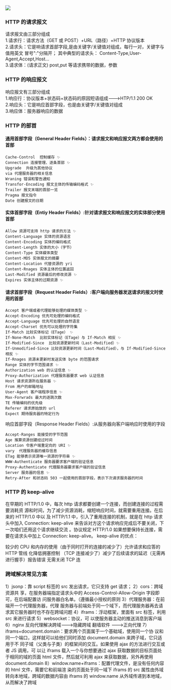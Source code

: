 <img src='https://loremxuetengfei.oss-cn-beijing.aliyuncs.com/serve-do-1548649316.jpg'/>

### HTTP 的请求报文

请求报文由三部分组成  
1.请求行：请求方法（GET 或 POST）+URL（路径）+HTTP 协议版本  
2.请求头：它是响请求首部字段,是由关键字/关键值对组成，每行一对，关键字与值用英文
冒号":"分隔开； 其中典型的请求头： Content-Type,User-Agent,Accept,Host...  
3.请求体：(请求正文) post,put 等请求携带的数据，参数

### HTTP 的响应报文

响应报文有三部分组成  
1.响应行：协议版本+状态码+状态码的原因短语组成--->HTP/1.1 200 OK  
2.响应头：它是响应首部字段，也是由关键字/关键值对组成  
3.响应体：服务器响应的数据

### HTTP 的部首

#### 通用首部字段（General Header Fields）：请求报文和响应报文两方都会使用的首部

```
Cache-Control  控制缓存 ✨
Connection 连接管理、逐条首部 ✨
Upgrade  升级为其他协议
via 代理服务器的相关信息
Wraning 错误和警告通知
Transfor-Encoding 报文主体的传输编码格式 ✨
Trailer 报文末端的首部一览
Pragma 报文指令
Date 创建报文的日期
```

#### 实体首部字段（Entiy Header Fields）:针对请求报文和响应报文的实体部分使用首部

```
Allow 资源可支持 http 请求的方法 ✨
Content-Language 实体的资源语言
Content-Encoding 实体的编码格式
Content-Length 实体的大小（字节）
Content-Type 实体媒体类型
Content-MD5 实体报文的摘要
Content-Location 代替资源的 yri
Content-Rnages 实体主体的位置返回
Last-Modified 资源最后的修改资源 ✨
Expires 实体主体的过期资源 ✨
```

#### 请求首部字段（Request Header Fields）:客户端向服务器发送请求的报文时使用的首部

```
Accept 客户端或者代理能够处理的媒体类型 ✨
Accept-Encoding 优先可处理的编码格式
Accept-Language 优先可处理的自然语言
Accept-Charset 优先可以处理的字符集
If-Match 比较实体标记（ETage） ✨
If-None-Match  比较实体标记（ETage）与 If-Match 相反 ✨
If-Modified-Since  比较资源更新时间（Last-Modified）✨
If-Unmodified-Since 比较资源更新时间（Last-Modified），与 If-Modified-Since 相反 ✨
If-Rnages 资源未更新时发送实体 byte 的范围请求
Range 实体的字节范围请求 ✨
Authorization web 的认证信息 ✨
Proxy-Authorization 代理服务器要求 web 认证信息
Host 请求资源所在服务器 ✨
From 用户的邮箱地址
User-Agent 客户端程序信息 ✨
Max-Forwrads 最大的逐跳次数
TE 传输编码的优先级
Referer 请求原始放的 url
Expect 期待服务器的特定行为
```

响应首部字段（Response Header Fields）:从服务器向客户端响应时使用的字段

```
Accept-Ranges 能接受的字节范围
Age 推算资源创建经过时间
Location 令客户端重定向的 URI ✨
vary  代理服务器的缓存信息
ETag 能够表示资源唯一资源的字符串 ✨
WWW-Authenticate 服务器要求客户端的验证信息
Proxy-Authenticate 代理服务器要求客户端的验证信息
Server 服务器的信息 ✨
Retry-After 和状态码 503 一起使用的首部字段，表示下次请求服务器的时间
```

### HTTP 的 keep-alive

在早期的 HTTP/1.0 中，每次 http 请求都要创建一个连接，而创建连接的过程需要消耗资
源和时间，为了减少资源消耗，缩短响应时间，就需要重用连接。在后来的 HTTP/1.0 中以
及 HTTP/1.1 中，引入了重用连接的机制，就是在 http 请求头中加入 Connection:
keep-alive 来告诉对方这个请求响应完成后不要关闭，下一次咱们还用这个请求继续交流
。协议规定 HTTP/1.0 如果想要保持长连接，需要在请求头中加上 Connection:
keep-alive。 keep-alive 的优点：

较少的 CPU 和内存的使用（由于同时打开的连接的减少了）允许请求和应答的 HTTP 管线
化降低拥塞控制 （TCP 连接减少了）减少了后续请求的延迟（无需再进行握手）报告错误
无需关闭 TCP 连

### 跨域解决常见方案

1）jsonp：靠 script 标签的 src 发出请求，它只支持 get 请求； 2）cors：跨域资源共
享，在服务器端指定请求头中的 Access-Control-Allow-Origin 字段即可，在后端配置访
问服务器白名单。（遵循最小授权的原则 3）代理服务器：在前端开一个代理服务器，代理
服务器与前端处于同一个域下，而代理服务器再去请求其它服务器时也不存在跨域问题
4）iframs：浮动框架，里面有 src 标签，利用 src 来进行请求 5）websocket：协议，可
以使服务器主动的推送消息到客户端 6）nginx 反向代理解决跨域--->隐藏跨域 翻墙软件
--->正向代理 7）iframs+document.domain：要求两个页面属于一个基础域，使用同一个协
议和同一个端口，这样就可以给他们同时添加 document.domain 来跨子域，它只适用于不
同子域（父类与子类）的框架间的交互。如果使用 ajax 的方法进行交互或者 JS 调用，可
以让 iframs 载入一个与你想要通过 ajax 获取数据的目标页面处于相同的域的页面 html
文件，然后就可利用 ajax 来获取数据，另外再使用 document.domain
8）window.name+iframs：配置代理文件，是没有任何内容的 html 文件，需要它和前端渲
染的页面处于同一域下 iframs 的 src 属性由外域转向本地域，跨域的数据内容由 iframs
的 window.name 从外域传递到本地域，从而解决了跨域
